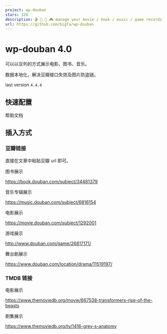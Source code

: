 ```yaml
---
project: wp-douban
stars: 120
description: 🎬 📖 🎵 🎮 manage your movie / book / music / game records
url: https://github.com/bigfa/wp-douban
---
```


wp-douban 4.0
=============

可以以豆列的方式展示电影、图书、音乐。

数据本地化，解决豆瓣接口失效及图片防盗链。

last version `4.4.4`

快速配置
----

帮助文档

插入方式
----

### 豆瓣链接

直接在文章中粘贴豆瓣 url 即可。

图书展示

https://book.douban.com/subject/34481379

音乐专辑展示

https://music.douban.com/subject/6816154

电影展示

https://movie.douban.com/subject/1292001

游戏展示

http://www.douban.com/game/26817171/

舞台剧展示

https://www.douban.com/location/drama/11519197/

### TMDB 链接

电影展示

https://www.themoviedb.org/movie/667538-transformers-rise-of-the-beasts

剧集展示

https://www.themoviedb.org/tv/1416-grey-s-anatomy
